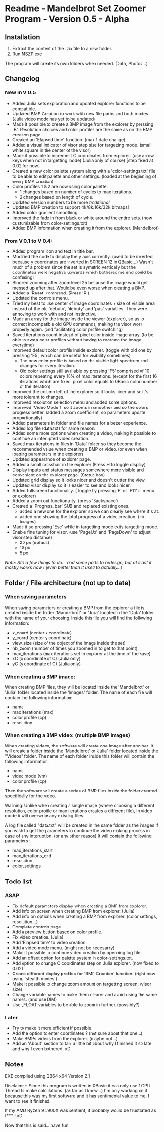 
# Readme - Mandelbrot Set Zoomer Program - Version 0.5 - Alpha

## Installation

1. Extract the content of the .zip file to a new folder.
2. Run MSZP.exe

The program will create its own folders when needed. (Data, Photos...)


## Changelog

### New in V 0.5
- Added Julia sets exploration and updated explorer functions to be compatible.
- Updated BMP Creation to work with new file paths and both modes. (Julia video mode has yet to be updated)
- Made it possible to create a BMP image from the explorer by pressing 'B'.
  Resolution choices and color profiles are the same as on the BMP creation page.
- Created an 'Elapsed time' function. (max 1 date change)
- Added a visual indicator of visor step size for targetting mode. (small white square in the center of the visor)
- Made it possible to increment C coordinates from explorer. (use arrow keys when not in targetting mode) (Julia only of course) [step fixed at 0.02 for now]
- Created a new color palette system along with a 'color-settings.txt' file to be able to edit palette and other settings. (loaded at the beginning of every BMP creation)
- Color profiles 1 & 2 are now using color palette.
  * 1 changes based on number of cycles to max iterations.
  * 2 changes based on length of cycle.
- Updated version numbers to be more *traditional*
- Updated BMP creation to support 4k/8k/16k/32k bitmaps!
- Added color gradient smoothing.
- Improved the fade in from black or white around the entire sets. (now custumizable from color-settings.txt)
- Added BMP information when creating it from the explorer. (Mandelbrot)

### From V 0.1 to V 0.4:
- Added program icon and text in title bar.
- Modified the code to display the y axis correctly. (used to be inverted because y coordinates are inverted in SCREEN 12 in QBasic...)
  Wasn't much of a problem since the set is symetric vertically but the coordinates were negative upwards which bothered me and could be confusing!
- Blocked zooming after zoom level 25 because the image would get messed up after that. Would be even worse when creating a BMP.
- Added a 'Reset' command. (Press 'R')
- Updated the controls menu.
- Tried my best to use center of image coordinates + size of visible area instead of the old 'debutx', 'debuty' and 'pas' variables.
  They were annoying to work with and not instinctive.
- Made an array for the image inside the viewer (explorer), so as to correct incompatible old GPU commands, making the visor work properly again. (and facilitating color profile switching)
- Saved iterations count instead of pixel color inside image array. (to be able to swap color profiles without having to recreate the image everytime)
- Improved default color profile inside explorer. (toggle with old one by pressing 'F5', which can be useful for visibility sometimes)
  - The new color profile is based on the visible light spectrum and changes for every iteration.
  - Old color settings still available by pressing 'F5' comprised of 10 colors repeating every 10% of max iterations. (except for the first 16 iterations which are fixed: pixel color equals to QBasic color number of the iteration)
- Improved the column left of the explorer so it looks nicer and so it's more tolerant to changes.
- Improved resolution selection menu and added some options.
- Improved 'Video Mode 1' so it zooms in smoother and so the colors progress better. (added a zoom coefficient, so parameters update proportionally)
- Added parameters in folder and file names for a better experience.
- Added log file (data.txt) for same reason.
- Added some more options when creating a video, making it possible to continue an interupted video creation.
- Saved max iterations in files in 'Data' folder so they become the recommended value when creating a BMP or video. (or even when loading parameters in the explorer)
- Updated appearance of explorer page.
- Added a small crosshair in the explorer (Press H to toggle display)
- Display inputs and status messages somewhere more visible and convenient on the explorer page. (Status box)
- Updated grid display so it looks nicer and doesn't clutter the view.
- Updated visor display so it is easier to see and looks nicer.
- Added fullscreen functionality. (Toggle by pressing 'F' or 'F11' in menu or explorer)
- Added a zoom out functionality. (press 'Backspace')
- Created a 'Progress_bar' SUB and replaced existing ones.
  + added a new one for the explorer so we can clearly see where it's at.
  + added one showing the total progress of a video creation. (nb images)
- Made it so pressing 'Esc' while in targetting mode exits targetting mode.
- Enable fine tuning for visor. (use 'PageUp' and 'PageDown' to adjust visor step distance)
    - 20 px (default)
    - 10 px
    - 5 px

*Note: Still a few things to do... and some parts to redesign, but at least it 
mostly works now ! (even better than it used to actually...)*


## Folder / File architecture (not up to date)

### When saving parameters

When saving parameters or creating a BMP from the explorer a file is created inside the folder 'Mandelbrot' or 'Julia' located in the 'Data' folder with the name of your choosing.
Inside this file you will find the following information:
- x_coord (center x coordinate)
- y_coord (center y coordinate)
- view_size (size of the object of the image inside the set)
- nb_zoom (number of times you zoomed in to get to that point)
- max_iterations (max iterations set in explorer at the time of the save)
- xC (x coordinate of C) (Julia only)
- yC (y coordinate of C) (Julia only)

### When creating a BMP image:

When creating BMP files, they will be located inside the 'Mandelbrot' or 'Julia' folder located inside the 'Images' folder.
The name of each file will contain the following information:
- name
- max iterations (max)
- color profile (cp)
- resolution

### When creating a BMP video: (multiple BMP images)

When creating videos, the software will create one image after another.
It will create a folder inside the 'Mandelbrot' or 'Julia' folder located inside the "Videos" folder.
The name of each folder inside this folder will contain the following information:
- name
- video mode (vm)
- color profile (cp)

Then the software will create a series of BMP files inside the folder created specifically for the video.

Warning: Unlike when creating a single image (where choosing a different resolution, color profile or max iterations creates a different file), in video mode it will overwrite any existing files.

A log file called "data.txt" will be created in the same folder as the images if you wish to get the parameters to continue the video making process in case of any interuption. (or any other reason)
It will contain the following parameters :
- max_iterations_start
- max_iterations_end
- resolution
- color_settings


## Todo list

### ASAP
- Fix default parameters display when creating a BMP from explorer.
- Add info on screen when creating BMP from explorer. (Julia)
- Add info on options when creating a BMP from explorer. (color settings, resolution...)
- Complete controls page.
- Add a preview button based on color profile.
- Fix video creation. (Julia)
- Add 'Elapsed time' to video creation.
- Add a video mode menu. (might not be necesarry)
- Make it possible to continue video creation by openning log file.
- Add an offset option for palette system in color-settings.txt.
- Add option to change C coordinates step on Julia explorer. (now fixed to 0.02)
- Create different display profiles for 'BMP Creation' function. (right now 
  using 'stealth modes')
- Make it possible to change zoom amount on targetting screen. (visor size)
- Change variable names to make them clearer and avoid using the same names. (and use DIM)
- Use _FLOAT variables to be able to zoom in further. (possibly?)

### Later
- Try to make it more efficient if possible.
- Add the option to enter coordinates ? (not sure about that one...)
- Make BMPs videos from the explorer. (maybe not...)
- Add an 'About' section to talk a little bit about why I finished it so late 
  and why I even bothered. xD

## Notes

EXE compiled using QB64 x64 Version 2.1

Disclaimer: Since this program is written in QBasic it can only use 1 CPU Thread to make calculations. (as far as I know...) 
I'm only working on it because this was my first software and it has sentimental value to me.
I want to see it finished.

If my AMD Ryzen 9 5900X was sentient, it probably would be frustrated as f*** ! xD

Now that this is said... have fun !